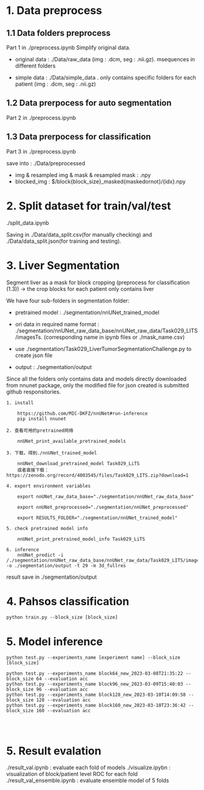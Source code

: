 # 1. Data preprocess 
## 1.1 Data folders preprocess
Part 1 in ./preprocess.ipynb
Simplify original data.

- original data : ./Data/raw_data (img : .dcm, seg : .nii.gz). msequences in different folders 

- simple data : ./Data/simple_data . only contains specific folders for each patient (img : .dcm, seg : .nii.gz)

## 1.2 Data prerpocess for auto segmentation
Part 2 in ./preprocess.ipynb

## 1.3 Data prerpocess for classification
Part 3 in ./preprocess.ipynb

save into : ./Data/preprocessed 

- img & resampled img & mask & resampled mask : .npy
- blocked_img : $/block{block_size}_masked{maskedornot}/{idx}.npy

# 2. Split dataset for train/val/test
./split_data.ipynb

Saving in ./Data/data_split.csv(for manually checking) and ./Data/data_split.json(for training and testing). 

# 3. Liver Segmentation

Segment liver as a mask for block cropping (preprocess for classification (1.3)) -> the crop blocks for each patient only contains liver

We have four sub-folders in segmentation folder:
- pretrained model : ./segmentation/nnUNet_trained_model

- ori data in required name format : ./segmentation/nnUNet_raw_data_base/nnUNet_raw_data/Task029_LITS/imagesTs. (corresponding name in ipynb files or ./mask_name.csv)

- use ./segmentation/Task029_LiverTumorSegmentationChallenge.py to create json file

- output : ./segmentation/output

Since all the folders only contains data and models directly downloaded from nnunet package, only the modified file for json created is submitted github responsitories.

```
1. install

    https://github.com/MIC-DKFZ/nnUNet#run-inference
    pip install nnunet

2. 查看可用的pretrained网络

    nnUNet_print_available_pretrained_models

3. 下载，得到./nnUNet_trained_model

    nnUNet_download_pretrained_model Task029_LiTS
    或者直接下载：https://zenodo.org/record/4003545/files/Task029_LITS.zip?download=1

4. export environment variables 

    export nnUNet_raw_data_base="./segmentation/nnUNet_raw_data_base"

    export nnUNet_preprocessed="./segmentation/nnUNet_preprocessed"
    
    export RESULTS_FOLDER="./segmentation/nnUNet_trained_model"

5. check pretrained model info 

    nnUNet_print_pretrained_model_info Task029_LiTS

6. inference 
    nnUNet_predict -i /./segmentation/nnUNet_raw_data_base/nnUNet_raw_data/Task029_LITS/imagesTs -o ./segmentation/output -t 29 -m 3d_fullres

```
result save in ./segmentation/output



# 4. Pahsos classification
```
python train.py --block_size [block_size]
```


# 5. Model inference
```
python test.py --experiments_name [experiment name] --block_size [block_size]

python test.py --experiments_name block64_new_2023-03-08T21:35:22 --block_size 64 --evaluation acc
python test.py --experiments_name block96_new_2023-03-09T15:40:03 --block_size 96 --evaluation acc
python test.py --experiments_name block128_new_2023-03-10T14:09:58 --block_size 128 --evaluation acc
python test.py --experiments_name block160_new_2023-03-10T23:36:42 --block_size 160 --evaluation acc




```

# 5. Result evalation
./result_val.ipynb : evaluate each fold of models 
./visualize.ipybn : visualization of block/patient level ROC for each fold
./result_val_ensemble.ipynb : evaluate ensemble model of 5 folds 





